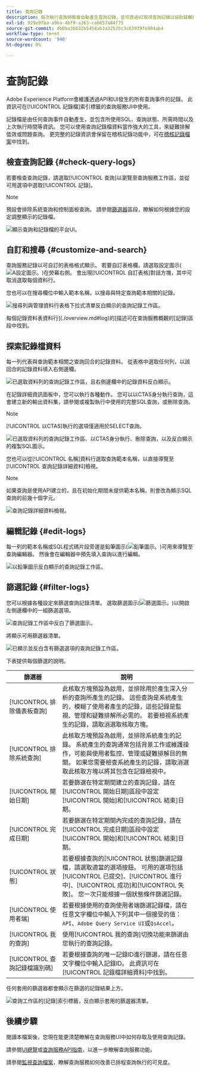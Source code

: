```yaml
---
title: 查詢記錄
description: 每次執行查詢時都會自動產生查詢記錄，並可透過UI取得查詢記錄以協助疑難排解。 本檔案概述如何使用及導覽UI的「查詢服務記錄檔」區段。
exl-id: 929e9fba-a9ba-4bf9-a363-ca8657a84f75
source-git-commit: db0ba3bb32b5458ab3a32525c3c63939fe804ab4
workflow-type: tm+mt
source-wordcount: '948'
ht-degree: 0%

---
```


# 查詢記錄

Adobe Experience Platform會維護透過API和UI發生的所有查詢事件的記錄。 此資訊可在[!UICONTROL 記錄檔]索引標籤的查詢服務UI中使用。

記錄檔是由任何查詢事件自動產生，並包含所使用SQL、查詢狀態、所需時間以及上次執行時間等資訊。 您可以使用查詢記錄檔資料當作強大的工具，來疑難排解低效或問題查詢。 更完整的記錄資訊會保留在稽核記錄功能中，可在[稽核記錄檔案](../../landing/governance-privacy-security/audit-logs/overview.md)中找到。

## 檢查查詢記錄 {#check-query-logs}

若要檢查查詢記錄，請選取[!UICONTROL 查詢]以瀏覽至查詢服務工作區，並從可用選項中選取[!UICONTROL 記錄]。

>[!NOTE]
>
>預設會排除系統查詢和控制面板查詢。 請參閱[篩選器](#filter-logs)區段，瞭解如何根據您的設定調整顯示的記錄檔。

![顯示查詢和記錄檔的平台UI。](../images/ui/query-log/logs.png)

## 自訂和搜尋 {#customize-and-search}

查詢服務記錄以可自訂的表格格式顯示。 若要自訂表格欄，請選取設定圖示(![A設定圖示。](/help/images/icons/column-settings.png))在熒幕右側。 會出現[!UICONTROL 自訂表格]對話方塊，其中可取消選取每個資料行。

您也可以在搜尋欄位中輸入範本名稱，以搜尋與特定查詢範本相關的記錄。

![搜尋列與管理資料行表格下拉式清單反白顯示的查詢記錄工作區。](../images/ui/query-log/customize-logs.png)

每個記錄資料表資料行](./overview.md#log)的[描述可在查詢服務概觀的[記錄]區段中找到。

## 探索記錄檔資料

每一列代表與查詢範本相關之查詢回合的記錄資料。 從表格中選取任何列，以該回合的記錄資料填入右側邊欄。

![已選取資料列的查詢記錄工作區，且右側邊欄中的記錄資料反白顯示。](../images/ui/query-log/log-details.png)

在記錄詳細資訊面板中，您可以執行各種動作。 您可以以CTAS身分執行查詢，這會建立新的輸出資料集，請參閱或複製執行中使用的完整SQL查詢，或刪除查詢。

>[!NOTE]
>
>[!UICONTROL 以CTAS]執行的選項僅適用於SELECT查詢。

![已選取資料列的查詢記錄工作區、以CTAS身分執行、刪除查詢，以及反白顯示的複製SQL圖示。](../images/ui/query-log/edit-output-dataset.png)

您也可以從[!UICONTROL 名稱]資料行選取查詢範本名稱，以直接導覽至[!UICONTROL 查詢記錄詳細資料]檢視。

>[!NOTE]
>
>如果查詢是使用API建立的，且在初始化期間未提供範本名稱，則會改為顯示SQL查詢的前幾十個字元。

![查詢記錄詳細資料檢視。](../images/ui/query-log/query-log-details.png)

## 編輯記錄 {#edit-logs}

每一列的範本名稱或SQL程式碼片段旁邊是鉛筆圖示(![鉛筆圖示。](/help/images/icons/edit.png))可用來導覽至查詢編輯器。 然後會在編輯器中預先填入查詢以進行編輯。

![以鉛筆圖示反白顯示的查詢記錄工作區。](../images/ui/query-log/edit-query.png)

## 篩選記錄 {#filter-logs}

您可以根據各種設定來篩選查詢記錄清單。 選取篩選圖示(![篩選圖示。](/help/images/icons/filter.png))以開啟左側邊欄中的一組篩選選項。

![查詢記錄工作區中反白了篩選圖示。](../images/ui/query-log/log-filter.png)

將顯示可用篩選器清單。

![已顯示並反白含有篩選選項的查詢記錄工作區。](../images/ui/query-log/log-filter-settings.png)

下表提供每個篩選的說明。

| 篩選器 | 說明 |
| ------ | ----------- |
| [!UICONTROL 排除儀表板查詢] | 此核取方塊預設為啟用，並排除用於產生深入分析的查詢所產生的記錄。 這些查詢是系統產生的，模糊了使用者產生的記錄，這些記錄是監視、管理和疑難排解所必需的。 若要檢視系統產生的記錄，請取消選取核取方塊。 |
| [!UICONTROL 排除系統查詢] | 此核取方塊預設為啟用，並排除系統產生的記錄。 系統產生的查詢通常包括背景工作或維護操作，可能與使用者監控、管理或疑難排解目的無關。 如果您需要檢查系統產生的記錄，請取消選取此核取方塊以將其包含在記錄檢視中。 |
| [!UICONTROL 開始日期] | 若要篩選在特定期間建立的查詢記錄，請在[!UICONTROL 開始日期]區段中設定[!UICONTROL 開始]和[!UICONTROL 結束]日期。 |
| [!UICONTROL 完成日期] | 若要篩選在特定期間內完成的查詢記錄，請在[!UICONTROL 完成日期]區段中設定[!UICONTROL 開始]和[!UICONTROL 結束]日期。 |
| [!UICONTROL 狀態] | 若要根據查詢的[!UICONTROL 狀態]篩選記錄檔，請選取適當的選項按鈕。 可用的選項包括[!UICONTROL 已提交]、[!UICONTROL 進行中]、[!UICONTROL 成功]和[!UICONTROL 失敗]。 您一次只能根據一個狀態條件篩選記錄。 |
| [!UICONTROL 使用者端] | 若要根據使用的查詢使用者端篩選記錄檔，請在任意文字欄位中輸入下列其中一個接受的值： `API`、`Adobe Query Service UI`或`QsAccel`。 |
| [!UICONTROL 我的查詢] | 使用[!UICONTROL 我的查詢]切換功能來篩選由您執行的查詢記錄。 |
| [!UICONTROL 查詢記錄檔識別碼] | 若要根據查詢的唯一記錄ID進行篩選，請在任意文字欄位中輸入記錄ID。 此資訊可在[!UICONTROL 記錄檔詳細資料]中找到。 |

任何套用的篩選器都會顯示在篩選的記錄結果上方。

![查詢工作區的[記錄]索引標籤，反白顯示套用的篩選器清單。](../images/ui/query-log/applied-log-filters.png)

## 後續步驟

閱讀本檔案後，您現在能更清楚瞭解在查詢服務UI中如何存取及使用查詢記錄。

請參閱[UI總覽](./overview.md)或[查詢服務API指南](../api/getting-started.md)，以進一步瞭解查詢服務功能。

請參閱[監視查詢檔案](./monitor-queries.md)，瞭解查詢服務如何改善已排程查詢執行的可見度。
